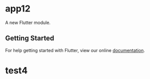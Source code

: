 # app12

A new Flutter module.

## Getting Started

For help getting started with Flutter, view our online
[documentation](https://flutter.dev/).
# test4
